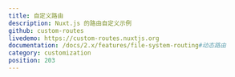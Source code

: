 ```yaml
---
title: 自定义路由
description: Nuxt.js 的路由自定义示例
github: custom-routes
livedemo: https://custom-routes.nuxtjs.org
documentation: /docs/2.x/features/file-system-routing#动态路由
category: customization
position: 203
---
```

